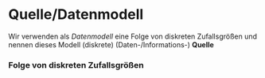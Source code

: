 # Quelle/Datenmodell
Wir verwenden als _Datenmodell_ eine Folge von diskreten Zufallsgrößen und nennen dieses Modell (diskrete) (Daten-/Informations-) **Quelle**

### Folge von diskreten Zufallsgrößen

